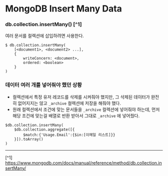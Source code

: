 # MongoDB Insert Many Data
### db.collection.insertMany() [^1]
여러 문서를 컬렉션에 삽입하려면 사용한다.
```shell
$ db.collection.insertMany(
    [<document1>, <document2> ...],
    {
        writeConcern: <document>,
        ordered: <boolean>
    }
)
```

### 데이터 여러 개를 넣어줘야 했던 상황
- 컬렉션에서 특정 유저 레코드를 삭제를 시켜줘야 했지만, 그 삭제된 데이터가 완전히 없어지지는 않고 `_archive` 컬렉션에 저장을 해줘야 했다.
- 원래 컬렉션에서 조건에 맞는 문서들을 `_archive` 컬렉션에 넣어줘야 하는데, 먼저 해당 조건에 맞는걸 배열로 반환 받아서 그대로 `_archive` 에 넣어줬다.

```shell
$db.collection.insertMany(
    $db.collection.aggregate([{
        $match:{'Usage.Email':{$in:[이메일 리스트]}}
    }]).toArray()
)
```

---

[^1] https://www.mongodb.com/docs/manual/reference/method/db.collection.insertMany/